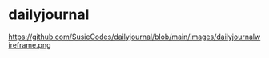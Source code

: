 # dailyjournal
https://github.com/SusieCodes/dailyjournal/blob/main/images/dailyjournalwireframe.png
